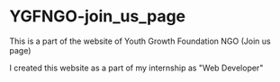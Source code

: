 # YGFNGO-join_us_page
This is a part of the website of Youth Growth Foundation NGO (Join us page)

I created this website as a part of my internship as "Web Developer"
